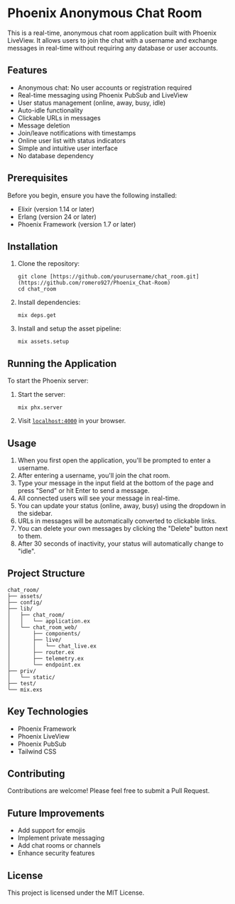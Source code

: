 # Phoenix Anonymous Chat Room

This is a real-time, anonymous chat room application built with Phoenix LiveView. It allows users to join the chat with a username and exchange messages in real-time without requiring any database or user accounts.

## Features

- Anonymous chat: No user accounts or registration required
- Real-time messaging using Phoenix PubSub and LiveView
- User status management (online, away, busy, idle)
- Auto-idle functionality
- Clickable URLs in messages
- Message deletion
- Join/leave notifications with timestamps
- Online user list with status indicators
- Simple and intuitive user interface
- No database dependency

## Prerequisites

Before you begin, ensure you have the following installed:

- Elixir (version 1.14 or later)
- Erlang (version 24 or later)
- Phoenix Framework (version 1.7 or later)

## Installation

1. Clone the repository:
   ```
   git clone [https://github.com/yourusername/chat_room.git](https://github.com/romero927/Phoenix_Chat-Room)
   cd chat_room
   ```

2. Install dependencies:
   ```
   mix deps.get
   ```

3. Install and setup the asset pipeline:
   ```
   mix assets.setup
   ```

## Running the Application

To start the Phoenix server:

1. Start the server:
   ```
   mix phx.server
   ```

2. Visit [`localhost:4000`](http://localhost:4000) in your browser.

## Usage

1. When you first open the application, you'll be prompted to enter a username.
2. After entering a username, you'll join the chat room.
3. Type your message in the input field at the bottom of the page and press "Send" or hit Enter to send a message.
4. All connected users will see your message in real-time.
5. You can update your status (online, away, busy) using the dropdown in the sidebar.
6. URLs in messages will be automatically converted to clickable links.
7. You can delete your own messages by clicking the "Delete" button next to them.
8. After 30 seconds of inactivity, your status will automatically change to "idle".

## Project Structure

```
chat_room/
├── assets/
├── config/
├── lib/
│   ├── chat_room/
│   │   └── application.ex
│   └── chat_room_web/
│       ├── components/
│       ├── live/
│       │   └── chat_live.ex
│       ├── router.ex
│       ├── telemetry.ex
│       └── endpoint.ex
├── priv/
│   └── static/
├── test/
└── mix.exs
```

## Key Technologies

- Phoenix Framework
- Phoenix LiveView
- Phoenix PubSub
- Tailwind CSS

## Contributing

Contributions are welcome! Please feel free to submit a Pull Request.

## Future Improvements

- Add support for emojis
- Implement private messaging
- Add chat rooms or channels
- Enhance security features

## License

This project is licensed under the MIT License.
